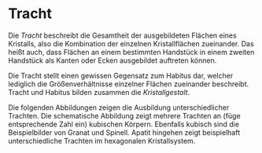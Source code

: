 # Tracht 
Die *Tracht* beschreibt die Gesamtheit der ausgebildeten Flächen eines Kristalls, also die Kombination der einzelnen Kristallflächen zueinander. Das heißt auch, dass Flächen an einem bestimmten Handstück in einem zweiten Handstück als Kanten oder Ecken ausgebildet auftreten können.

Die Tracht stellt einen gewissen Gegensatz zum Habitus dar, welcher lediglich die Größenverhältnisse einzelner Flächen zueinander beschreibt. Tracht und Habitus bilden zusammen die *Kristallgestalt*. 

Die folgenden Abbildungen zeigen die Ausbildung unterschiedlicher Trachten. 
Die schematische Abbildung zeigt mehrere Trachten an (füge entsprechende Zahl ein) kubischen Körpern. Ebenfalls kubisch sind die Beispielbilder von Granat und Spinell. Apatit hingehen zeigt beispielhaft unterschiedliche Trachten im hexagonalen Kristallsystem.
